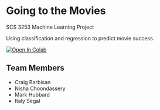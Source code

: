 # Going to the Movies
SCS 3253 Machine Learning Project

Using classification and regression to predict movie success.

<a href="https://colab.research.google.com/github/itayse10/Going_To_Movies/blob/master/Project_Going_to_the_Movies.ipynb">
  <img src="https://colab.research.google.com/assets/colab-badge.svg" alt="Open In Colab"/>
</a>

## Team Members
    
* Craig Barbisan
* Nisha Choondassery
* Mark Hubbard
* Italy Segal
